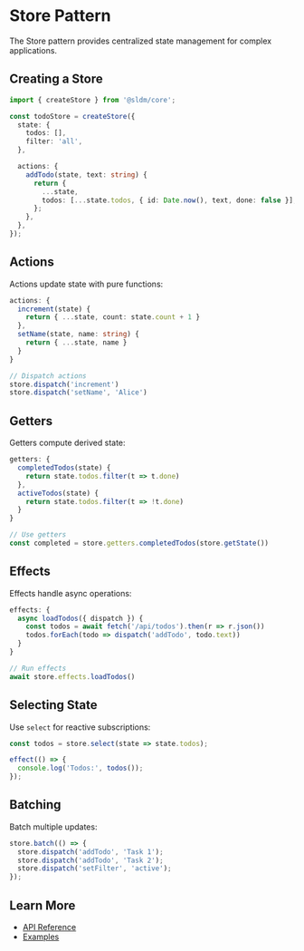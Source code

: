 # Store Pattern

The Store pattern provides centralized state management for complex applications.

## Creating a Store

```typescript
import { createStore } from '@sldm/core';

const todoStore = createStore({
  state: {
    todos: [],
    filter: 'all',
  },

  actions: {
    addTodo(state, text: string) {
      return {
        ...state,
        todos: [...state.todos, { id: Date.now(), text, done: false }],
      };
    },
  },
});
```

## Actions

Actions update state with pure functions:

```typescript
actions: {
  increment(state) {
    return { ...state, count: state.count + 1 }
  },
  setName(state, name: string) {
    return { ...state, name }
  }
}

// Dispatch actions
store.dispatch('increment')
store.dispatch('setName', 'Alice')
```

## Getters

Getters compute derived state:

```typescript
getters: {
  completedTodos(state) {
    return state.todos.filter(t => t.done)
  },
  activeTodos(state) {
    return state.todos.filter(t => !t.done)
  }
}

// Use getters
const completed = store.getters.completedTodos(store.getState())
```

## Effects

Effects handle async operations:

```typescript
effects: {
  async loadTodos({ dispatch }) {
    const todos = await fetch('/api/todos').then(r => r.json())
    todos.forEach(todo => dispatch('addTodo', todo.text))
  }
}

// Run effects
await store.effects.loadTodos()
```

## Selecting State

Use `select` for reactive subscriptions:

```typescript
const todos = store.select(state => state.todos);

effect(() => {
  console.log('Todos:', todos());
});
```

## Batching

Batch multiple updates:

```typescript
store.batch(() => {
  store.dispatch('addTodo', 'Task 1');
  store.dispatch('addTodo', 'Task 2');
  store.dispatch('setFilter', 'active');
});
```

## Learn More

- [API Reference](/api/store)
- [Examples](/examples/todo-app)
